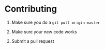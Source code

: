 # Contributing #

1. Make sure you do a ```git pull origin master```

2. Make sure your new code works

3. Submit a pull request
